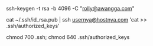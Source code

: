 ssh-keygen -t rsa -b 4096 -C "rolly@awangga.com"

cat ~/.ssh/id_rsa.pub | ssh usernya@hostnya.com 'cat >> .ssh/authorized_keys'

chmod 700 .ssh; chmod 640 .ssh/authorized_keys
